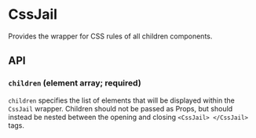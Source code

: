 # CssJail

Provides the wrapper for CSS rules of all children components.

## API

### `children` (element array; required)
`children` specifies the list of elements that will be displayed within the `CssJail` wrapper. Children should not be passed as Props, but should instead be nested between the opening and closing `<CssJail> </CssJail>` tags.

